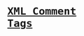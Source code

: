 # [<list>](list.md)
# [<remarks>](remarks.md)
# [<exception>](exception.md)
# [<include>](include.md)
# [<para>](para.md)
# [<returns>](returns.md)
# [<code>](code.md)
# [<example>](example.md)
# [<paramref>](paramref.md)
# [<summary>](summary.md)
# [<see>](see.md)
# [<param>](param.md)
# [<c>](c.md)
# [<seealso>](seealso.md)
# [XML Comment Tags](recommended-xml-tags-for-documentation-comments.md)
# [<typeparam>](typeparam.md)
# [<permission>](permission.md)
# [<value>](value.md)
